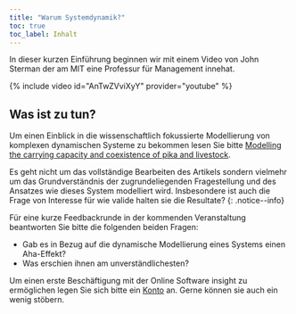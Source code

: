 ```yaml
---
title: "Warum Systemdynamik?"
toc: true
toc_label: Inhalt
---
```




In dieser kurzen Einführung beginnen wir mit einem Video von John Sterman der am MIT eine Professur für Management innehat. 

<!--more-->



{% include video id="AnTwZVviXyY" provider="youtube" %}



## Was ist zu tun?

Um einen Einblick in die wissenschaftlich fokussierte Modellierung von komplexen dynamischen Systeme zu bekommen lesen Sie bitte [Modelling the carrying capacity and coexistence of pika and livestock](https://doi.org/10.1016/j.ecolmodel.2005.03.003). 

Es geht nicht um das vollständige Bearbeiten des Artikels sondern vielmehr um das Grundverständnis der zugrundeliegenden Fragestellung und des Ansatzes wie dieses System modelliert wird. Insbesondere ist auch die Frage von Interesse für wie valide halten sie die Resultate?
{: .notice--info}


Für eine kurze Feedbackrunde in der kommenden Veranstaltung beantworten Sie bitte die folgenden beiden Fragen:

* Gab es in Bezug auf die dynamische Modellierung eines Systems einen Aha-Effekt?
* Was erschien ihnen am unverständlichesten?


Um einen erste Beschäftigung  mit der Online Software insight zu ermöglichen legen Sie sich bitte ein [Konto](https://insightmaker.com/user/register?destination=main) an. Gerne können sie auch ein wenig stöbern.